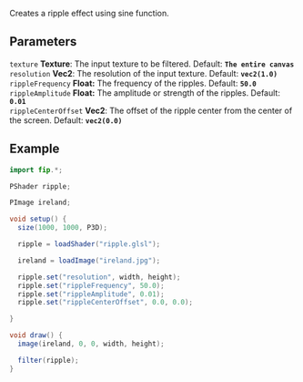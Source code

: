 Creates a ripple effect using sine function.

## Parameters
`texture` **Texture**: The input texture to be filtered. Default: **`The entire canvas`**
<br>
`resolution` **Vec2**: The resolution of the input texture. Default: **`vec2(1.0)`**
<br>
`rippleFrequency` **Float:** The frequency of the ripples. Default: **`50.0`**
<br>
`rippleAmplitude` **Float:** The amplitude or strength of the ripples. Default: **`0.01`**
<br>
`rippleCenterOffset` **Vec2**: The offset of the ripple center from the center of the screen. Default: **`vec2(0.0)`**


## Example
```java
import fip.*;

PShader ripple;

PImage ireland;

void setup() {
  size(1000, 1000, P3D);

  ripple = loadShader("ripple.glsl");

  ireland = loadImage("ireland.jpg");

  ripple.set("resolution", width, height);
  ripple.set("rippleFrequency", 50.0);
  ripple.set("rippleAmplitude", 0.01);
  ripple.set("rippleCenterOffset", 0.0, 0.0);

}

void draw() {
  image(ireland, 0, 0, width, height);

  filter(ripple);
}

```